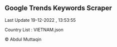 

## Google Trends Keywords Scraper 
 
Last Update 19-12-2022 , 13:53:55

Country List :
VIETNAM.json



© Abdul Muttaqin 
